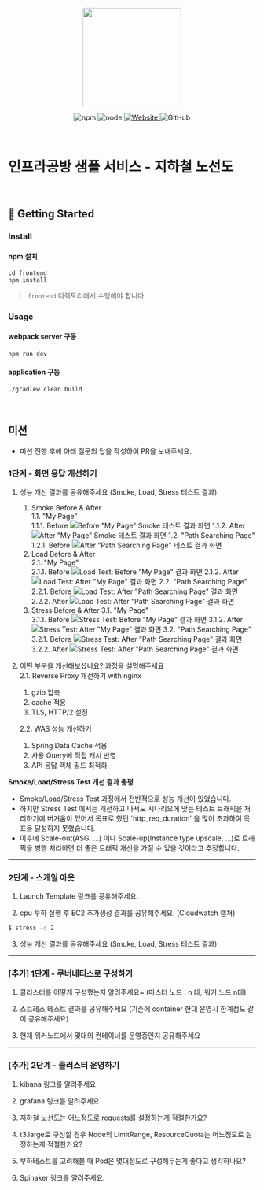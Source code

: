 <p align="center">
    <img width="200px;" src="https://raw.githubusercontent.com/woowacourse/atdd-subway-admin-frontend/master/images/main_logo.png"/>
</p>
<p align="center">
  <img alt="npm" src="https://img.shields.io/badge/npm-%3E%3D%205.5.0-blue">
  <img alt="node" src="https://img.shields.io/badge/node-%3E%3D%209.3.0-blue">
  <a href="https://edu.nextstep.camp/c/R89PYi5H" alt="nextstep atdd">
    <img alt="Website" src="https://img.shields.io/website?url=https%3A%2F%2Fedu.nextstep.camp%2Fc%2FR89PYi5H">
  </a>
  <img alt="GitHub" src="https://img.shields.io/github/license/next-step/atdd-subway-service">
</p>

<br>

# 인프라공방 샘플 서비스 - 지하철 노선도

<br>

## 🚀 Getting Started

### Install

#### npm 설치

```
cd frontend
npm install
```

> `frontend` 디렉토리에서 수행해야 합니다.

### Usage

#### webpack server 구동

```
npm run dev
```

#### application 구동

```
./gradlew clean build
```

<br>

## 미션

* 미션 진행 후에 아래 질문의 답을 작성하여 PR을 보내주세요.

### 1단계 - 화면 응답 개선하기

1. 성능 개선 결과를 공유해주세요 (Smoke, Load, Stress 테스트 결과)
    1. Smoke Before & After  
       1.1. "My Page"  
       1.1.1.
       Before  ![Before "My Page" Smoke 테스트 결과 화면](./k6/smoke/before/my_page-smoke_result.png)
       1.1.2. After  ![After "My Page" Smoke 테스트 결과 화면](k6/smoke/after_optimization/my_page-smoke_result.png)
       1.2. "Path Searching Page"  
       1.2.1.
       Before  ![After "Path Searching Page" 테스트 결과 화면](./k6/smoke/before/my_page-smoke_result.png)
    2. Load Before & After  
       2.1. "My Page"  
       2.1.1.
       Before  ![Load Test: Before "My Page" 결과 화면](./k6/load/before/my_page-load_result.png)
       2.1.2.
       After  ![Load Test: After "My Page" 결과 화면](./k6/load/after/my_page-load_result.png)
       2.2. "Path Searching Page"  
       2.2.1.
       Before  ![Load Test: After "Path Searching Page" 결과 화면](./k6/load/before/path_searching_page-load_result.png)
       2.2.2.
       After  ![Load Test: After "Path Searching Page" 결과 화면](./k6/load/after/path_searching_page-load_result.png)
    3. Stress Before & After
       3.1. "My Page"  
       3.1.1.
       Before  ![Stress Test: Before "My Page" 결과 화면](./k6/stress/before/my_page-stress_result.png)
       3.1.2.
       After  ![Stress Test: After "My Page" 결과 화면](k6/stress/after_optimization/my_page-stress_result.png)
       3.2. "Path Searching Page"  
       3.2.1.
       Before  ![Stress Test: After "Path Searching Page" 결과 화면](./k6/stress/before/path_searching_page-stress_result.png)
       3.2.2.
       After  ![Stress Test: After "Path Searching Page" 결과 화면](k6/stress/after_optimization/path_searching_page-stress_result.png)

2. 어떤 부분을 개선해보셨나요? 과정을 설명해주세요  
   2.1. Reverse Proxy 개선하기 with nginx
    1. gzip 압축
    2. cache 적용
    3. TLS, HTTP/2 설정

   2.2. WAS 성능 개선하기
    1. Spring Data Cache 적용
    2. 사용 Query에 직접 캐시 반영
    3. API 응답 객체 필드 최적화

**Smoke/Load/Stress Test 개선 결과 총평**
- Smoke/Load/Stress Test 과정에서 전반적으로 성능 개선이 있었습니다.  
- 하지만 Stress Test 에서는 개선하고 나서도 시나리오에 맞는 테스트 트래픽을 처리하기에 버거움이 있어서 목표로 했던 'http_req_duration' 을 많이 초과하여 목표을 달성하지 못했습니다.
- 이후에 Scale-out(ASG, ...) 이나 Scale-up(Instance type upscale, ...)로 트래픽을 병행 처리하면 더 좋은 트래픽 개선을 가질 수 있을 것이라고 추정합니다.

---

### 2단계 - 스케일 아웃

1. Launch Template 링크를 공유해주세요.

2. cpu 부하 실행 후 EC2 추가생성 결과를 공유해주세요. (Cloudwatch 캡쳐)

```sh
$ stress -c 2
```

3. 성능 개선 결과를 공유해주세요 (Smoke, Load, Stress 테스트 결과)

---

### [추가] 1단계 - 쿠버네티스로 구성하기

1. 클러스터를 어떻게 구성했는지 알려주세요~ (마스터 노드 : n 대, 워커 노드 n대)

2. 스트레스 테스트 결과를 공유해주세요 (기존에 container 한대 운영시 한계점도 같이 공유해주세요)

3. 현재 워커노드에서 몇대의 컨테이너를 운영중인지 공유해주세요

---

### [추가] 2단계 - 클러스터 운영하기

1. kibana 링크를 알려주세요

2. grafana 링크를 알려주세요

3. 지하철 노선도는 어느정도로 requests를 설정하는게 적절한가요?

4. t3.large로 구성할 경우 Node의 LimitRange, ResourceQuota는 어느정도로 설정하는게 적절한가요?

5. 부하테스트를 고려해볼 때 Pod은 몇대정도로 구성해두는게 좋다고 생각하나요?

6. Spinaker 링크를 알려주세요.
